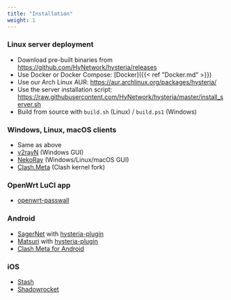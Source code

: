 ```yaml
---
title: "Installation"
weight: 1
---
```


### Linux server deployment

- Download pre-built binaries from https://github.com/HyNetwork/hysteria/releases
- Use Docker or Docker Compose: [Docker]({{< ref "Docker.md" >}})
- Use our Arch Linux AUR: https://aur.archlinux.org/packages/hysteria/
- Use the server installation script: https://raw.githubusercontent.com/HyNetwork/hysteria/master/install_server.sh
- Build from source with `build.sh` (Linux) / `build.ps1` (Windows)

### Windows, Linux, macOS clients

- Same as above
- [v2rayN](https://github.com/2dust/v2rayN) (Windows GUI)
- [NekoRay](https://github.com/MatsuriDayo/nekoray) (Windows/Linux/macOS GUI)
- [Clash.Meta](https://github.com/MetaCubeX/Clash.Meta) (Clash kernel fork)

### OpenWrt LuCI app

- [openwrt-passwall](https://github.com/xiaorouji/openwrt-passwall)

### Android

- [SagerNet](https://github.com/SagerNet/SagerNet) with [hysteria-plugin](https://github.com/SagerNet/SagerNet/releases?q=Hysteria)
- [Matsuri](https://github.com/MatsuriDayo/Matsuri) with [hysteria-plugin](https://github.com/MatsuriDayo/plugins/releases?q=Hysteria)
- [Clash Meta for Android](https://github.com/MetaCubeX/ClashMetaForAndroid)

### iOS

- [Stash](https://apps.apple.com/app/stash/id1596063349)
- [Shadowrocket](https://apps.apple.com/us/app/shadowrocket/id932747118)